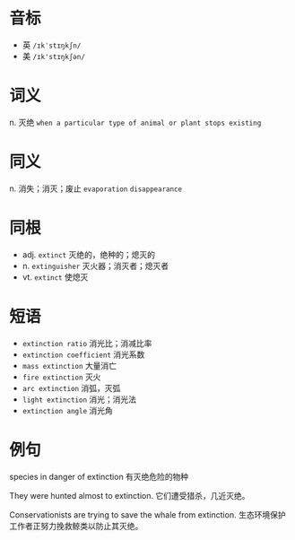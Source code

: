 # 音标

- 英 `/ɪkˈstɪŋkʃn/`
- 美 `/ɪk'stɪŋkʃən/`

# 词义

n. 灭绝
`when a particular type of animal or plant stops existing`

# 同义

n. 消失；消灭；废止
`evaporation` `disappearance`

# 同根

- adj. `extinct` 灭绝的，绝种的；熄灭的
- n. `extinguisher` 灭火器；消灭者；熄灭者
- vt. `extinct` 使熄灭

# 短语

- `extinction ratio` 消光比；消减比率
- `extinction coefficient` 消光系数
- `mass extinction` 大量消亡
- `fire extinction` 灭火
- `arc extinction` 消弧，灭弧
- `light extinction` 消光；消光法
- `extinction angle` 消光角

# 例句

species in danger of extinction
有灭绝危险的物种

They were hunted almost to extinction.
它们遭受猎杀，几近灭绝。

Conservationists are trying to save the whale from extinction.
生态环境保护工作者正努力挽救鲸类以防止其灭绝。


